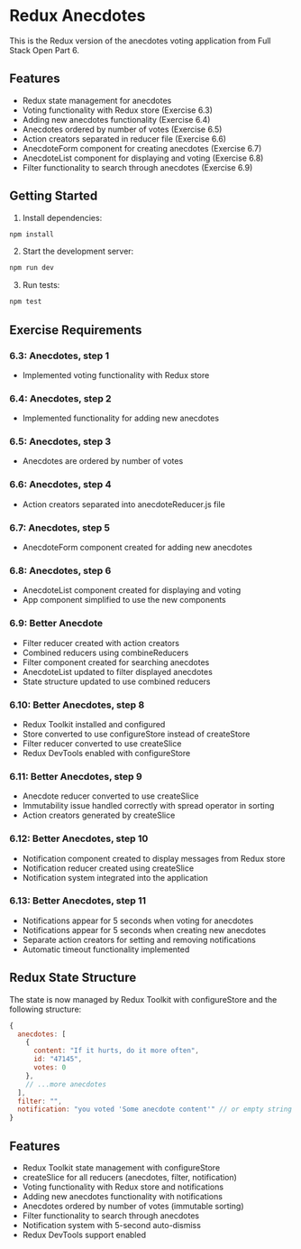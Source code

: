 # Redux Anecdotes

This is the Redux version of the anecdotes voting application from Full Stack Open Part 6.

## Features

- Redux state management for anecdotes
- Voting functionality with Redux store (Exercise 6.3)
- Adding new anecdotes functionality (Exercise 6.4)
- Anecdotes ordered by number of votes (Exercise 6.5)
- Action creators separated in reducer file (Exercise 6.6)
- AnecdoteForm component for creating anecdotes (Exercise 6.7)
- AnecdoteList component for displaying and voting (Exercise 6.8)
- Filter functionality to search through anecdotes (Exercise 6.9)

## Getting Started

1. Install dependencies:
```bash
npm install
```

2. Start the development server:
```bash
npm run dev
```

3. Run tests:
```bash
npm test
```

## Exercise Requirements

### 6.3: Anecdotes, step 1
- Implemented voting functionality with Redux store

### 6.4: Anecdotes, step 2
- Implemented functionality for adding new anecdotes

### 6.5: Anecdotes, step 3
- Anecdotes are ordered by number of votes

### 6.6: Anecdotes, step 4
- Action creators separated into anecdoteReducer.js file

### 6.7: Anecdotes, step 5
- AnecdoteForm component created for adding new anecdotes

### 6.8: Anecdotes, step 6
- AnecdoteList component created for displaying and voting
- App component simplified to use the new components

### 6.9: Better Anecdote
- Filter reducer created with action creators
- Combined reducers using combineReducers
- Filter component created for searching anecdotes
- AnecdoteList updated to filter displayed anecdotes
- State structure updated to use combined reducers

### 6.10: Better Anecdotes, step 8
- Redux Toolkit installed and configured
- Store converted to use configureStore instead of createStore
- Filter reducer converted to use createSlice
- Redux DevTools enabled with configureStore

### 6.11: Better Anecdotes, step 9
- Anecdote reducer converted to use createSlice
- Immutability issue handled correctly with spread operator in sorting
- Action creators generated by createSlice

### 6.12: Better Anecdotes, step 10
- Notification component created to display messages from Redux store
- Notification reducer created using createSlice
- Notification system integrated into the application

### 6.13: Better Anecdotes, step 11
- Notifications appear for 5 seconds when voting for anecdotes
- Notifications appear for 5 seconds when creating new anecdotes
- Separate action creators for setting and removing notifications
- Automatic timeout functionality implemented

## Redux State Structure

The state is now managed by Redux Toolkit with configureStore and the following structure:
```javascript
{
  anecdotes: [
    {
      content: "If it hurts, do it more often",
      id: "47145",
      votes: 0
    },
    // ...more anecdotes
  ],
  filter: "",
  notification: "you voted 'Some anecdote content'" // or empty string
}
```

## Features

- Redux Toolkit state management with configureStore
- createSlice for all reducers (anecdotes, filter, notification)
- Voting functionality with Redux store and notifications
- Adding new anecdotes functionality with notifications
- Anecdotes ordered by number of votes (immutable sorting)
- Filter functionality to search through anecdotes
- Notification system with 5-second auto-dismiss
- Redux DevTools support enabled
